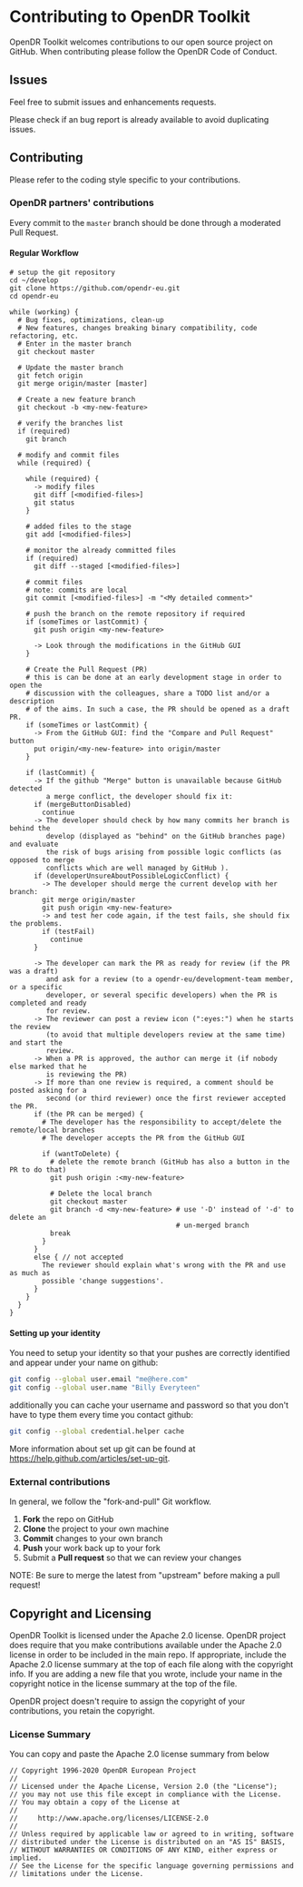 # Contributing to OpenDR Toolkit

OpenDR Toolkit welcomes contributions to our open source project on GitHub.
When contributing please follow the OpenDR Code of Conduct.

## Issues

Feel free to submit issues and enhancements requests.

Please check if an bug report is already available to avoid duplicating issues.

## Contributing

Please refer to the coding style specific to your contributions.

### OpenDR partners' contributions

Every commit to the `master` branch should be done through a moderated Pull Request.

#### Regular Workflow

``` shell
# setup the git repository
cd ~/develop
git clone https://github.com/opendr-eu.git
cd opendr-eu

while (working) {
  # Bug fixes, optimizations, clean-up
  # New features, changes breaking binary compatibility, code refactoring, etc.
  # Enter in the master branch
  git checkout master

  # Update the master branch
  git fetch origin
  git merge origin/master [master]

  # Create a new feature branch
  git checkout -b <my-new-feature>

  # verify the branches list
  if (required)
    git branch

  # modify and commit files
  while (required) {

    while (required) {
      -> modify files
      git diff [<modified-files>]
      git status
    }

    # added files to the stage
    git add [<modified-files>]

    # monitor the already committed files
    if (required)
      git diff --staged [<modified-files>]

    # commit files
    # note: commits are local
    git commit [<modified-files>] -m "<My detailed comment>"

    # push the branch on the remote repository if required
    if (someTimes or lastCommit) {
      git push origin <my-new-feature>

      -> Look through the modifications in the GitHub GUI
    }

    # Create the Pull Request (PR)
    # this is can be done at an early development stage in order to open the
    # discussion with the colleagues, share a TODO list and/or a description
    # of the aims. In such a case, the PR should be opened as a draft PR.
    if (someTimes or lastCommit) {
      -> From the GitHub GUI: find the "Compare and Pull Request" button
      put origin/<my-new-feature> into origin/master
    }

    if (lastCommit) {
      -> If the github "Merge" button is unavailable because GitHub detected
         a merge conflict, the developer should fix it:
      if (mergeButtonDisabled)
        continue
      -> The developer should check by how many commits her branch is behind the
         develop (displayed as "behind" on the GitHub branches page) and evaluate
         the risk of bugs arising from possible logic conflicts (as opposed to merge
         conflicts which are well managed by GitHub ).
      if (developerUnsureAboutPossibleLogicConflict) {
        -> The developer should merge the current develop with her branch:
        git merge origin/master
        git push origin <my-new-feature>
        -> and test her code again, if the test fails, she should fix the problems.
        if (testFail)
          continue
      }

      -> The developer can mark the PR as ready for review (if the PR was a draft)
         and ask for a review (to a opendr-eu/development-team member, or a specific
         developer, or several specific developers) when the PR is completed and ready
         for review.
      -> The reviewer can post a review icon (":eyes:") when he starts the review
         (to avoid that multiple developers review at the same time) and start the
         review.
      -> When a PR is approved, the author can merge it (if nobody else marked that he
         is reviewing the PR)
      -> If more than one review is required, a comment should be posted asking for a
         second (or third reviewer) once the first reviewer accepted the PR.
      if (the PR can be merged) {
        # The developer has the responsibility to accept/delete the remote/local branches
        # The developer accepts the PR from the GitHub GUI

        if (wantToDelete) {
          # delete the remote branch (GitHub has also a button in the PR to do that)
          git push origin :<my-new-feature>

          # Delete the local branch
          git checkout master
          git branch -d <my-new-feature> # use '-D' instead of '-d' to delete an
                                         # un-merged branch
          break
        }
      }
      else { // not accepted
        The reviewer should explain what's wrong with the PR and use as much as
        possible 'change suggestions'.
      }
    }
  }
}
```

#### Setting up your identity

You need to setup your identity so that your pushes are correctly identified and appear under your name on github:

``` bash
git config --global user.email "me@here.com"
git config --global user.name "Billy Everyteen"
```
additionally you can cache your username and password so that you don't have to type them every time you contact github:
``` bash
git config --global credential.helper cache
```

More information about set up git can be found at https://help.github.com/articles/set-up-git.

### External contributions

In general, we follow the "fork-and-pull" Git workflow.
1. **Fork** the repo on GitHub
2. **Clone** the project to your own machine
3. **Commit** changes to your own branch
4. **Push** your work back up to your fork
5. Submit a **Pull request** so that we can review your changes

NOTE: Be sure to merge the latest from "upstream" before making a pull request!


## Copyright and Licensing

OpenDR Toolkit is licensed under the Apache 2.0 license.
OpenDR project does require that you make contributions available under the Apache 2.0 license in order to be included in the main repo.
If appropriate, include the Apache 2.0 license summary at the top of each file along with the copyright info.
If you are adding a new file that you wrote, include your name in the copyright notice in the license summary at the top of the file.

OpenDR project doesn't require to assign the copyright of your contributions, you retain the copyright.

### License Summary

You can copy and paste the Apache 2.0 license summary from below

```
// Copyright 1996-2020 OpenDR European Project
//
// Licensed under the Apache License, Version 2.0 (the "License");
// you may not use this file except in compliance with the License.
// You may obtain a copy of the License at
//
//     http://www.apache.org/licenses/LICENSE-2.0
//
// Unless required by applicable law or agreed to in writing, software
// distributed under the License is distributed on an "AS IS" BASIS,
// WITHOUT WARRANTIES OR CONDITIONS OF ANY KIND, either express or implied.
// See the License for the specific language governing permissions and
// limitations under the License.
```
